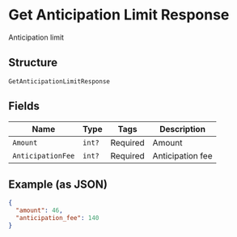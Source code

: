 
# Get Anticipation Limit Response

Anticipation limit

## Structure

`GetAnticipationLimitResponse`

## Fields

| Name | Type | Tags | Description |
|  --- | --- | --- | --- |
| `Amount` | `int?` | Required | Amount |
| `AnticipationFee` | `int?` | Required | Anticipation fee |

## Example (as JSON)

```json
{
  "amount": 46,
  "anticipation_fee": 140
}
```

